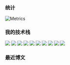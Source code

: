 ### 统计

![Metrics](https://metrics.lecoq.io/qi1x?template=classic&base=header%2C%20activity%2C%20community%2C%20repositories%2C%20metadata&base.indepth=false&base.hireable=false&base.skip=false&config.timezone=Asia%2FShanghai)

### 我的技术栈

<img src="https://img.shields.io/badge/-HTML5-E34F26?style=flat-square&logo=html5&logoColor=white" /> <img src="https://img.shields.io/badge/-CSS3-97ca00?style=flat-square&logo=css3&logoColor=white" /> <img src="https://img.shields.io/badge/-JavaScript-7f2acf?style=flat-square&logo=javascript&logoColor=white" /> <img src="https://img.shields.io/badge/-Django-2fc1a0?style=flat-square&logo=django&logoColor=white" /> <img src="https://img.shields.io/badge/-Flask-9a3eb6?style=flat-square&logo=flask&logoColor=white" /> <img src="https://img.shields.io/badge/-FastAPI-a18c00?style=flat-square&logo=FastAPI&logoColor=white" /> <img src="https://img.shields.io/badge/-MySQL-87d15f?style=flat-square&logo=MySQL&logoColor=white" /> <img src="https://img.shields.io/badge/-Redis-red?style=flat-square&logo=redis&logoColor=white" /> <img src="https://img.shields.io/badge/-Linux-gray?style=flat-square&logo=linux&logoColor=white" /> <img src="https://img.shields.io/badge/-MongoDB-281D0E?style=flat-square&logo=mongodb&logoColor=white" /> 

 ### 最近博文

<!-- BLOG-POST-LIST:START -->
<!-- BLOG-POST-LIST:END -->
